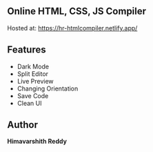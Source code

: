 ## Online HTML, CSS, JS Compiler
Hosted at: https://hr-htmlcompiler.netlify.app/

## Features
- Dark Mode
- Split Editor
- Live Preview
- Changing Orientation
- Save Code
- Clean UI

## Author

**Himavarshith Reddy**
